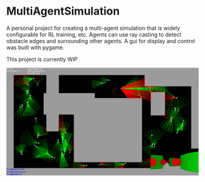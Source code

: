 # MultiAgentSimulation

A personal project for creating a multi-agent simulation that is widely configurable for RL training, etc.
Agents can use ray casting to detect obstacle edges and surrounding other agents.
A gui for display and control was built with pygame.

This project is currently WIP

![Screenshot](./imgs/wip_simulation_screenshot.PNG?raw=true "Simulation Screenshot")
